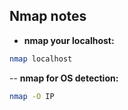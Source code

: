 ## Nmap notes
- **nmap your localhost:**
```sh
nmap localhost
```
-- **nmap for OS detection:**
```sh
nmap -O IP
```